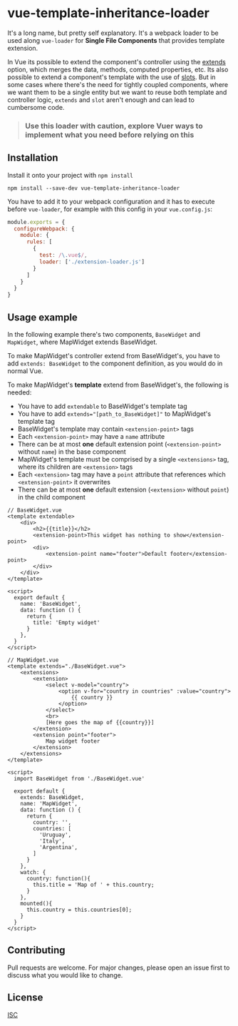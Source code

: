 # vue-template-inheritance-loader

It's a long name, but pretty self explanatory. It's a webpack loader to be used along `vue-loader` for **Single File Components** that provides template extension.

In Vue its possible to extend the component's controller using the [extends](https://vuejs.org/v2/api/#extends) option, which merges the data, methods, computed properties, etc. Its also possible to extend a component's template with the use of [slots](https://vuejs.org/v2/guide/components-slots.html). But in some cases where there's the need for tightly coupled components, where we want them to be a single entity but we want to reuse both template and controller logic, `extends` and `slot` aren't enough and can lead to cumbersome code. 

> ### Use this loader with caution, explore Vuer ways to implement what you need before relying on this    

## Installation

Install it onto your project with `npm install`
```
npm install --save-dev vue-template-inheritance-loader
```

You have to add it to your webpack configuration and it has to execute before `vue-loader`, for example with this config in your `vue.config.js`:
```javascript
module.exports = {
  configureWebpack: {
    module: {
      rules: [
        {
          test: /\.vue$/,
          loader: ['./extension-loader.js']
        }
      ]
    }
  }
}
```  

## Usage example

In the following example there's two components, `BaseWidget` and `MapWidget`, where MapWidget extends BaseWidget. 

To make MapWidget's controller extend from BaseWidget's, you have to add `extends: BaseWidget` to the component definition, as you would do in normal Vue.

To make MapWidget's **template** extend from BaseWidget's, the following is needed:
- You have to add `extendable` to BaseWidget's template tag
- You have to add `extends="[path_to_BaseWidget]"` to MapWidget's template tag
- BaseWidget's template may contain `<extension-point>` tags 
- Each `<extension-point>` may have a `name` attribute
- There can be at most **one** default extension point (`<extension-point>` without `name`) in the base component
- MapWidget's template must be comprised by a single `<extensions>` tag, where its children are `<extension>` tags
- Each `<extension>` tag may have a `point` attribute that references which `<extension-point>` it overwrites
- There can be at most **one** default extension (`<extension>` without `point`) in the child component

```vue
// BaseWidget.vue
<template extendable>
    <div>
        <h2>{{title}}</h2>
        <extension-point>This widget has nothing to show</extension-point>
        <div>
            <extension-point name="footer">Default footer</extension-point>
        </div>
    </div>
</template>

<script>
  export default {
    name: 'BaseWidget',
    data: function () {
      return {
        title: 'Empty widget'
      }
    },
  }
</script>
```
```vue
// MapWidget.vue
<template extends="./BaseWidget.vue">
    <extensions>
        <extension>
            <select v-model="country">
                <option v-for="country in countries" :value="country">
                    {{ country }}
                </option>
            </select>
            <br>
            [Here goes the map of {{country}}]
        </extension>
        <extension point="footer">
            Map widget footer
        </extension>
    </extensions>
</template>

<script>
  import BaseWidget from './BaseWidget.vue'

  export default {
    extends: BaseWidget,
    name: 'MapWidget',
    data: function () {
      return {
        country: '',
        countries: [
          'Uruguay',
          'Italy',
          'Argentina',
        ]
      }
    },
    watch: {
      country: function(){
        this.title = 'Map of ' + this.country;
      }
    },
    mounted(){
      this.country = this.countries[0];
    }
  }
</script>
```



## Contributing
Pull requests are welcome. For major changes, please open an issue first to discuss what you would like to change.


## License
[ISC](https://choosealicense.com/licenses/isc/)